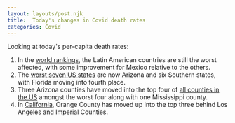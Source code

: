 ```yaml
---
layout: layouts/post.njk
title:  Today's changes in Covid death rates
categories: Covid
---
```


Looking at today's per-capita death rates:
 
1. In the [world rankings][2], the Latin American countries are still the worst affected, with some improvement for Mexico relative to the others.
1. The [worst seven US states][3] are now Arizona and six Southern states, with Florida moving into fourth place.
1. Three Arizona counties have moved into the top four of [all counties in the US][4] amongst the worst four along with one Mississippi county.
1. In [California][1], Orange County has moved up into the top three behind Los Angeles and Imperial Counties.

[1]: /covidgrowth/rankca/
[2]: /covidgrowth/rankworld/
[3]: /covidgrowth/rankstate/
[4]: /covidgrowth/rankusa/
